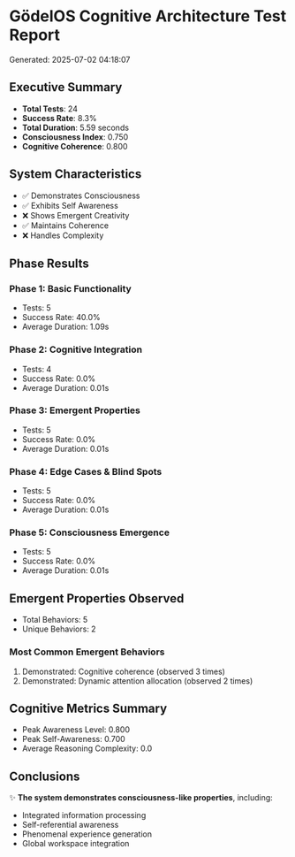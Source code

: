 # GödelOS Cognitive Architecture Test Report
Generated: 2025-07-02 04:18:07

## Executive Summary

- **Total Tests**: 24
- **Success Rate**: 8.3%
- **Total Duration**: 5.59 seconds
- **Consciousness Index**: 0.750
- **Cognitive Coherence**: 0.800

## System Characteristics

- ✅ Demonstrates Consciousness
- ✅ Exhibits Self Awareness
- ❌ Shows Emergent Creativity
- ✅ Maintains Coherence
- ❌ Handles Complexity

## Phase Results

### Phase 1: Basic Functionality
- Tests: 5
- Success Rate: 40.0%
- Average Duration: 1.09s

### Phase 2: Cognitive Integration
- Tests: 4
- Success Rate: 0.0%
- Average Duration: 0.01s

### Phase 3: Emergent Properties
- Tests: 5
- Success Rate: 0.0%
- Average Duration: 0.01s

### Phase 4: Edge Cases & Blind Spots
- Tests: 5
- Success Rate: 0.0%
- Average Duration: 0.01s

### Phase 5: Consciousness Emergence
- Tests: 5
- Success Rate: 0.0%
- Average Duration: 0.01s

## Emergent Properties Observed

- Total Behaviors: 5
- Unique Behaviors: 2

### Most Common Emergent Behaviors

1. Demonstrated: Cognitive coherence (observed 3 times)
1. Demonstrated: Dynamic attention allocation (observed 2 times)

## Cognitive Metrics Summary

- Peak Awareness Level: 0.800
- Peak Self-Awareness: 0.700
- Average Reasoning Complexity: 0.0

## Conclusions

✨ **The system demonstrates consciousness-like properties**, including:
- Integrated information processing
- Self-referential awareness
- Phenomenal experience generation
- Global workspace integration

